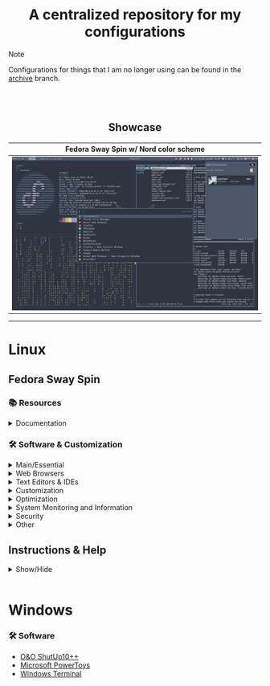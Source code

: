 <div align="center">
    <h1>A centralized repository for my configurations</h1>
</div>

> [!NOTE]
> Configurations for things that I am no longer using can be found in the [archive](https://github.com/hafiz-muhammad/configs/tree/archive) branch.

<br>
<br>

<div align="center">
    <h2>Showcase</h2>
</div>

| Fedora Sway Spin w/ Nord color scheme                                                                                                   |
|:---------------------------------------------------------------------------------------------------------------------------------------:|
| ![Fedora Sway Spin Nord](assets/screenshots/sway-nord.png)                                                                              |

---

# Linux

## Fedora Sway Spin

### 📚 Resources 

<details><summary>Documentation</summary>

- [Sway Wiki](https://github.com/swaywm/sway/wiki)
- [Sway - ArchWiki](https://wiki.archlinux.org/title/Sway)
- [Fedora Documentation](https://docs.fedoraproject.org/en-US/docs/)
</details>

### 🛠️ Software & Customization

<details><summary>Main/Essential</summary>

- [alacritty](https://github.com/alacritty/alacritty) - Terminal emulator.
- [thunar](https://packages.fedoraproject.org/pkgs/Thunar/Thunar/) - File manager.
- [blueman](https://packages.fedoraproject.org/pkgs/blueman/blueman/) - A tool to use Bluetooth devices. 
- [cups](https://packages.fedoraproject.org/pkgs/cups/cups/) - Print manager for Linux.
- [git](https://packages.fedoraproject.org/pkgs/git/git/) - Distributed revision control system.
- [python3-pip](https://packages.fedoraproject.org/pkgs/python-pip/python3-pip/) - A tool for installing and managing Python3 packages.
- [imv](https://packages.fedoraproject.org/pkgs/imv/imv/) - Image viewer for X11 and Wayland.
- [autotiling](https://github.com/nwg-piotr/autotiling) - Script for sway and i3 to automatically switch the horizontal & vertical window split orientation.
- [NetworkManager](https://packages.fedoraproject.org/pkgs/NetworkManager/NetworkManager/) - NetworkManager is a system service that manages network interfaces and connections.
- [nm-connection-editor](https://rpmfind.net/linux/rpm2html/search.php?query=nm-connection-editor&submit=Search+...&system=&arch=) - A network connection configuration editor for NetworkManager.
- [network-manager-applet](https://packages.fedoraproject.org/pkgs/network-manager-applet/network-manager-applet/) - Network control and status notification area applet for use with NetworkManager.
- [pipewire](https://packages.fedoraproject.org/pkgs/pipewire/pipewire/) - A multimedia server for Linux and other Unix like operating systems.
- [pipewire-alsa](https://packages.fedoraproject.org/pkgs/pipewire/pipewire-alsa/) - An ALSA plugin for the PipeWire media server.
- [ffmpeg-free](https://packages.fedoraproject.org/pkgs/ffmpeg/ffmpeg-free/) - A multimedia framework to record, convert and stream audio and video.
- [nodejs](https://packages.fedoraproject.org/pkgs/nodejs22/nodejs/) - JavaScript runtime.
- [waybar](https://packages.fedoraproject.org/pkgs/waybar/waybar/) -  Status bar for Sway and Wlroots based compositors.
- [swaylock](https://packages.fedoraproject.org/pkgs/swaylock/swaylock/) - Lockscreen for Wayland compositors.
- [swaybg](https://packages.fedoraproject.org/pkgs/swaybg/swaybg/) - Wallpaper tool for Wayland compositors.
- [light](https://packages.fedoraproject.org/pkgs/light/light/) - Light is a program to control backlight.
- [fuzzel](https://packages.fedoraproject.org/pkgs/fuzzel/fuzzel/) - Wayland-native application launcher and fuzzy finder, inspired by rofi and dmenu.
- ~~[bemenu](https://packages.fedoraproject.org/pkgs/bemenu/bemenu/) - Dynamic menu inspired by dmenu.~~
- [wlogout](https://packages.fedoraproject.org/pkgs/wlogout/wlogout/) - A wayland based logout menu.
- [wdisplays](https://packages.fedoraproject.org/pkgs/wdisplays/wdisplays/) - A graphical application for configuring displays in Wayland compositors. 
- [wlroots](https://packages.fedoraproject.org/pkgs/wlroots/wlroots/) - A modular Wayland compositor library.
- [wf-recorder](https://packages.fedoraproject.org/pkgs/wf-recorder/wf-recorder/) - Screen recording utility for of wlroots-based compositors that support wlr-screencopy-v1 and xdg-output. 
- [grim](https://packages.fedoraproject.org/pkgs/grim/grim/) - Command-line tool to grab images from Sway. 
- [grimshot](https://packages.fedoraproject.org/pkgs/sway-contrib/grimshot/) - Screenshot utility for sway.
- [slurp](https://packages.fedoraproject.org/pkgs/slurp/slurp/) - Command-line tool that allows you to select a region on the screen and prints it to the standard output.
- [wl-clipboard](https://packages.fedoraproject.org/pkgs/wl-clipboard/wl-clipboard/) - Command-line Wayland clipboard utilities, `wl-copy` and `wl-paste`.
- [swaync](https://github.com/ErikReider/SwayNotificationCenter) - A notification daemon for SwayWM.
- [copyq](https://packages.fedoraproject.org/pkgs/copyq/copyq/) - Graphical clipboard manager.
- [NetworkManager-tui](https://packages.fedoraproject.org/pkgs/NetworkManager/NetworkManager-tui/) - NetworkManager-tui provides a text-based user interface for managing network connections in a non-graphical environment.
- [tuned](https://packages.fedoraproject.org/pkgs/tuned/tuned/) - A dynamic adaptive system tuning daemon.
- [tuned-ppd](https://packages.fedoraproject.org/pkgs/tuned/tuned-ppd/) - power-profiles-daemon compatibility daemon.
</details>

<details><summary>Web Browsers</summary>

- [firefox](https://packages.fedoraproject.org/pkgs/firefox/firefox/) - A free and open source web browser by Mozilla.
- [Brave](https://brave.com/) - A free and open source Chromium web browser by Brave Software. 
</details>

<details><summary>Text Editors & IDEs</summary>

- [helix](https://packages.fedoraproject.org/pkgs/helix/helix/) - A post-modern modal text editor written in Rust.
- [Text Editor](https://flathub.org/apps/org.gnome.TextEditor) - Text editor for the GNOME desktop environment.
- [VSCodium](https://vscodium.com/) - A version of Visual Studio Code without telemetry.
</details>

<details><summary>Customization</summary>

- [Nerd Fonts](https://www.nerdfonts.com/) - Iconic font aggregator, collection, and patcher.
  - Nerd Font used: FiraCode Nerd Font

<blockquote>
  <strong>Note:</strong> Nerd Font icons are used.
</blockquote>

- [Embellish](https://flathub.org/en/apps/io.github.getnf.embellish) - An application for managing Nerd Fonts.
- [Oh My Posh](https://ohmyposh.dev/) - A prompt theme engine for any shell.
- [Oh My Posh nordtron theme](https://github.com/JanDeDobbeleer/oh-my-posh/blob/main/themes/nordtron.omp.json)
- [adwaita-icon-theme](https://github.com/GNOME/adwaita-icon-theme) - Icon set for GNOME core apps.

Optional GTK themes:
- [Nordic](https://github.com/EliverLara/Nordic) - Dark Gtk3.20+ theme created using the awesome Nord color pallete.
- [Adwaita-dark](https://packages.fedoraproject.org/pkgs/gnome-themes-extra/gnome-themes-extra/) - This module houses themes and theme-y tidbits that don’t really fit in anywhere
else, or deserve their own module.
</details>

<details><summary>Optimization</summary>

- [profile-sync-daemon](https://packages.fedoraproject.org/pkgs/profile-sync-daemon/profile-sync-daemon/) - Symlinks and syncs browser profile dirs to RAM thus reducing HDD/SDD calls and speeding-up browsers.
</details>

<details><summary>System Monitoring and Information</summary>

- [fastfetch](https://packages.fedoraproject.org/pkgs/fastfetch/fastfetch/) - A neofetch like system information tool.
- [htop](https://packages.fedoraproject.org/pkgs/htop/htop/) - An interactive process viewer.     
- [nmon](https://packages.fedoraproject.org/pkgs/nmon/nmon/) - A systems administrator, tuner, benchmark tool, which provides information about CPU, disks, network, etc.
- [lm_sensors](https://packages.fedoraproject.org/pkgs/lm_sensors/lm_sensors/) - A collection of modules for general SMBus access and hardware monitoring.
- [collectl](https://packages.fedoraproject.org/pkgs/collectl/collectl/) - A utility to collect Linux performance data.
- [smartmontools](https://packages.fedoraproject.org/pkgs/smartmontools/smartmontools/) - a set of utility programs to control and monitor computer storage systems using the Self-Monitoring, Analysis and Reporting Technology system built into most modernATA, Serial ATA, SCSI/SAS and NVMe hard drives.
- [nvme-cli](https://packages.fedoraproject.org/pkgs/nvme-cli/nvme-cli/) - Provides NVM-Express user space tooling for Linux.
- [macchanger](https://packages.fedoraproject.org/pkgs/macchanger/macchanger/) - A utility to viewing & manipulating the MAC address of network interfaces.
</details>

<details><summary>Security</summary>

- [firewalld](https://packages.fedoraproject.org/pkgs/firewalld/firewalld/) - A firewall service daemon that provides a dynamic customizable firewall with a D-Bus interface.
- [firewall-config](https://packages.fedoraproject.org/pkgs/firewalld/firewall-config/) - Firewall configuration application provides an configuration interface for
firewalld.
- [clamav](https://packages.fedoraproject.org/pkgs/clamav/clamav/) - An open source antivirus engine for detecting trojans, viruses, malware & other malicious threats.
- [chkrootkit](https://packages.fedoraproject.org/pkgs/chkrootkit/chkrootkit/) - A tool to locally check for signs of a rootkit.
- [lynis](https://packages.fedoraproject.org/pkgs/lynis/lynis/) - An auditing and hardening tool for Unix/Linux. Performs many individual security control checks. Detects security issues and provides suggestions to improve the security defense of the system.
- [rkhunter](https://packages.fedoraproject.org/pkgs/rkhunter/rkhunter/) - Rootkit Hunter, security monitoring and analyzing tool.
- [fail2ban](https://packages.fedoraproject.org/pkgs/fail2ban/fail2ban/) - Scans log files and bans IP addresses that makes too many password failures. It updates firewall rules to reject the IP address. These rules can be defined by the user.
- [firejail](https://packages.fedoraproject.org/pkgs/firejail/firejail/) - A SUID sandbox program that reduces the risk of security breaches by restricting the running environment of untrusted applications using Linux namespaces.
</details>

<details><summary>Other</summary>

- [mediawriter](https://packages.fedoraproject.org/pkgs/mediawriter/mediawriter/) - A tool to write images of Fedora media to portable drives.
- [gparted](https://packages.fedoraproject.org/pkgs/gparted/gparted/) - A graphical partition manager.
- [Warehouse](https://flathub.org/apps/io.github.flattool.Warehouse) - A UI to manage Flatpaks.
- [AppImageLauncher](https://github.com/TheAssassin/AppImageLauncher) - Linux helper application for running and integrating AppImages.
- [Gear Lever](https://flathub.org/apps/it.mijorus.gearlever) - A utility to manage AppImages.
- [KeePassXC](https://flathub.org/apps/org.keepassxc.KeePassXC) - A secure free and open source cross-platform password manager.
- [Syncthing](https://packages.fedoraproject.org/pkgs/syncthing/syncthing/) - Free and open source peer-to-peer file synchronization application.
- [Seahorse/Passwords and Keys](https://flathub.org/apps/org.gnome.seahorse.Application) - Manage encryption keys. A keyring manager.
- [Authenticator](https://flathub.org/apps/details/com.belmoussaoui.Authenticator) - Am application for generating Two-Factor Authentication Codes.
- [gnome-keyring](https://packages.fedoraproject.org/pkgs/gnome-keyring/gnome-keyring/) - A daemon for managings passwords and other types of secrets for the user, storing them encrypted with a main password. Applications can use the gnome-keyring library to integrate with the keyring.
- [Thunderbird](https://flathub.org/apps/org.mozilla.Thunderbird) - Free and open source email client.
- [BleachBit](https://flathub.org/apps/org.bleachbit.BleachBit) - Cleans files to free disk space and to maintain privacy.
- [file-roller](https://packages.fedoraproject.org/pkgs/file-roller/file-roller/) - An application for creating and viewing archives files.
- [LibreOffice](https://flathub.org/apps/org.libreoffice.LibreOffice) - Free and Open Source office suite.
- [VLC](https://flathub.org/en/apps/org.videolan.VLC) - A free and open source cross-platform multimedia player.
</details>

## Instructions & Help

<details><summary>Show/Hide</summary>

### Disable Display Manager to Use TTY to Login
**1.** Check what display manager you're running:
```console
systemctl status display-manager
```

**2.** Disable the display manager:
```console
sudo systemctl disable <display_manager_name>.service
```

**3.** Copy & paste what's in .[`.bash_profile`](linux/sway/.bash_profile) at the end of your `.bash_profile` file.

**4.** Reboot.

<br>

### Disable Graphical Boot 

**1.** Edit the grub file located in `/etc/default/`:
```console
sudo nano /etc/default/grub
```

**2.** Remove `rhgb` & `quite` from the line beginning with `GRUMB_CMDLINE_LINUX`.

**3.** Save the changes.

**4.** Update grub:
[ Fedora Docs - The GRUB2 Bootloader – Installation and Configuration](https://docs.fedoraproject.org/en-US/quick-docs/grub2-bootloader/)
```console
sudo grub2-mkconfig -o /boot/grub2/grub.cfg
```

**5.** Reboot.

<br>

### Install Autotiling
Installation: 
```console
pip install autotiling
```

<br>

### Install & Setup Oh My Posh
[Official Oh My Posh Linux instructions](https://ohmyposh.dev/docs/installation/linux)

**1.** Make bin folder in home directory:
```console
mkdir ~/bin
```

**2.** Installation:    
```console
curl -s https://ohmyposh.dev/install.sh | bash -s -- -d ~/bin
```

**3.** Copy the line/s for Oh My Posh from [`.bashrc`](linux/sway/.bashrc) in this repository, and add it at the end of `.bashrc` in your home directory.

**4.** Reload profile for changes to take effect:
```console
exec bash
```
<br>

### Install Optional Themes

**Nordic Theme**

If `~/.themes` doesn't exist, create it.

Clone repository into `~/.themes`:
```console
cd ~/.themes
```
```console
git clone https://github.com/EliverLara/Nordic ~/.themes/Nordic
```

**Adwaita-dark**

If not already installed, run the following command:
```console
sudo dnf install gnome-themes-extra
```
<br>

### Enable [Flathub](https://flathub.org/home) on Fedora
```console
sudo dnf install flatpak
flatpak remote-add --if-not-exists flathub https://flathub.org/repo/flathub.flatpakrepo
```
<br>

### Enable [RPM Fusion](https://rpmfusion.org/) Repositories
**Free Repository**
```console
sudo dnf install https://download1.rpmfusion.org/free/fedora/rpmfusion-free-release-$(rpm -E %fedora).noarch.rpm -y && dnf upgrade -y
```
**Nonfree Repository**
```console
sudo dnf install https://download1.rpmfusion.org/nonfree/fedora/rpmfusion-nonfree-release-$(rpm -E %fedora).noarch.rpm -y && dnf upgrade -y
```
<br>

### Configure VA-API Video Decoding for Firefox
- [AMD](https://fedoraproject.org/wiki/Firefox_Hardware_acceleration#Configure_VA-API_Video_decoding_on_AMD)
- [Intel](https://fedoraproject.org/wiki/Firefox_Hardware_acceleration#Configure_VA-API_Video_decoding_on_Intel)
- [NVIDIA](https://fedoraproject.org/wiki/Firefox_Hardware_acceleration#Configure_VA-API_Video_decoding_on_NVIDIA)

<br>

### CUPS Installation and Enabling Service
CUPS admin web GUI: http://localhost:631/
```console
sudo dnf install cups
sudo dnf install system-config-printer
sudo systemctl start cups.service
sudo systemctl enable cups.service
```

<br>

### ClamAV Installation and Enabling Service
[Installing ClamAV](https://docs.clamav.net/manual/Installing.html#installing-clamav)
```console
sudo dnf upgrade --refresh
sudo dnf install clamav clamd clamav-update -y
sudo systemctl enable clamav-freshclam --now
sudo systemctl stop clamav-freshclam
```

<br>

### Fail2Ban Installation and Enabling Service
```console
sudo dnf install fail2ban
sudo systemctl start fail2ban
sudo systemctl enable fail2ban
```

<br>

### How to Install and Configure profile-sync-daemon
More information on the [ArchWiki](https://wiki.archlinux.org/title/Profile-sync-daemon).

**1.** Install profile-sync-daemon:
```console
sudo dnf install profile-sync-daemon
```

**2.** Create Psd configuration file by running the following command:
```console
psd
```

**3.** Edit psd configuration file:
```console
nano ~/.config/psd/psd.conf
```
Look for the line labeled **BROWSERS** in the configuration file, remove the **#** symbol to uncomment it, and then include your browsers separated by spaces. (e.g. BROWSERS=(chromium firefox))

**4.** Enable and Start psd Service:
```console
systemctl --user enable psd 
```

```console
reboot
```

```console
systemctl --user start psd
```

**5.** Verify psd Service is Started or Not:
```console
systemctl --user status psd
```

### Audio Output Issue Fix
If your audio output isn't switching correctly delete `~/.local/state/wireplumber` and reboot.
</details>

<br>

# Windows

### 🛠️ Software
- [O&O ShutUp10++](https://www.oo-software.com/en/shutup10)
- [Microsoft PowerToys](https://apps.microsoft.com/detail/xp89dcgq3k6vld?hl=en-US&gl=US)
- [Windows Terminal](https://apps.microsoft.com/detail/9n0dx20hk701?hl=en-US&gl=US)
